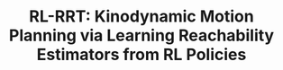---
layout: post
categories: research
title:  "RL-RRT: Kinodynamic Motion Planning via Learning Reachability Estimators from RL Policies"
authors: "Hao-Tien Lewis Chiang, Jasmine Hsu, Marek Fiser, Lydia Tapia, Aleksandra Faust"
---